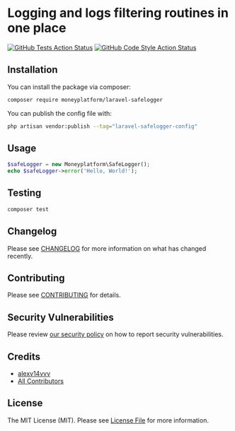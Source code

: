 # Logging and logs filtering routines in one place

[![GitHub Tests Action Status](https://img.shields.io/github/workflow/status/moneyplatform/laravel-safelogger/run-tests?label=tests)](https://github.com/moneyplatform/laravel-safelogger/actions?query=workflow%3Arun-tests+branch%3Amain)
[![GitHub Code Style Action Status](https://img.shields.io/github/workflow/status/moneyplatform/laravel-safelogger/Fix%20PHP%20code%20style%20issues?label=code%20style)](https://github.com/moneyplatform/laravel-safelogger/actions?query=workflow%3A"Fix+PHP+code+style+issues"+branch%3Amain)

## Installation

You can install the package via composer:

```bash
composer require moneyplatform/laravel-safelogger
```

You can publish the config file with:

```bash
php artisan vendor:publish --tag="laravel-safelogger-config"
```

## Usage

```php
$safeLogger = new Moneyplatform\SafeLogger();
echo $safeLogger->error('Hello, World!');
```

## Testing

```bash
composer test
```

## Changelog

Please see [CHANGELOG](CHANGELOG.md) for more information on what has changed recently.

## Contributing

Please see [CONTRIBUTING](CONTRIBUTING.md) for details.

## Security Vulnerabilities

Please review [our security policy](../../security/policy) on how to report security vulnerabilities.

## Credits

- [alexv14vvv](https://github.com/alexv14vvv)
- [All Contributors](../../contributors)

## License

The MIT License (MIT). Please see [License File](LICENSE.md) for more information.
